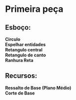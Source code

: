 # Primeira peça

## Esboço:
**Circulo**<br>
**Espelhar entidades** <br>
**Retangulo central**<br>
**Retangulo de canto**<br>
**Ranhura Reta**<br>

## Recursos:
**Ressalto de Base (Plano Médio)** <br>
**Corte de Base**


